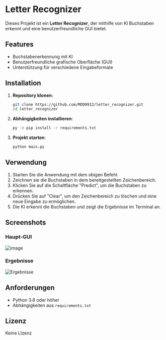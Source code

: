 # Letter Recognizer

Dieses Projekt ist ein **Letter Recognizer**, der mithilfe von KI Buchstaben erkennt und eine benutzerfreundliche GUI bietet.

## Features
- Buchstabenerkennung mit KI
- Benutzerfreundliche grafische Oberfläche (GUI)
- Unterstützung für verschiedene Eingabeformate

## Installation

1. **Repository klonen**:
    ```bash
    git clone https://github.com/MOD0912/letter_recognizer.git
    cd letter_recognizer
    ```

2. **Abhängigkeiten installieren**:
    ```bash
    py -m pip install -r requirements.txt
    ```

3. **Projekt starten**:
    ```bash
    python main.py
    ```

## Verwendung

1. Starten Sie die Anwendung mit dem obigen Befehl.
2. Zeichnen sie die Buchstaben in dem bereitgestellten Zeichenbereich.
3. Klicken Sie auf die Schaltfläche "Predict", um die Buchstaben zu erkennen.
4. Drücken Sie auf "Clear", um den Zeichenbereich zu löschen und eine neue Eingabe zu ermöglichen.	
5. Die KI erkennt die Buchstaben und zeigt die Ergebnisse im Terminal an.

## Screenshots

### Haupt-GUI
![image](https://github.com/user-attachments/assets/4a2d70ad-a1a8-4d2a-a4dc-743813ab21c4)

### Ergebnisse
![Ergebnisse](screenshots/results.png)

## Anforderungen
- Python 3.8 oder höher
- Abhängigkeiten aus `requirements.txt`

## Lizenz
Keine LIzenz 

